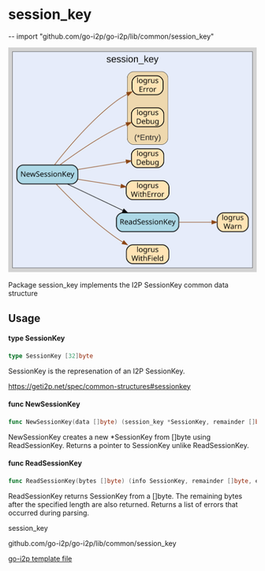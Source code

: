 # session_key
--
    import "github.com/go-i2p/go-i2p/lib/common/session_key"

![session_key.svg](session_key.svg)

Package session_key implements the I2P SessionKey common data structure

## Usage

#### type SessionKey

```go
type SessionKey [32]byte
```

SessionKey is the represenation of an I2P SessionKey.

https://geti2p.net/spec/common-structures#sessionkey

#### func  NewSessionKey

```go
func NewSessionKey(data []byte) (session_key *SessionKey, remainder []byte, err error)
```
NewSessionKey creates a new *SessionKey from []byte using ReadSessionKey.
Returns a pointer to SessionKey unlike ReadSessionKey.

#### func  ReadSessionKey

```go
func ReadSessionKey(bytes []byte) (info SessionKey, remainder []byte, err error)
```
ReadSessionKey returns SessionKey from a []byte. The remaining bytes after the
specified length are also returned. Returns a list of errors that occurred
during parsing.



session_key 

github.com/go-i2p/go-i2p/lib/common/session_key

[go-i2p template file](/template.md)
